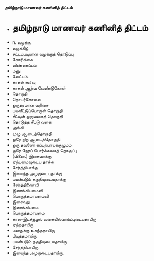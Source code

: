 **தமிழ்நாடு மாணவர் கணினித் திட்டம்**
- # தமிழ்நாடு மாணவர் கணினித் திட்டம்
- n. வழக்கு
- வழக்கீடு
- சட்டப்படியான வழக்குத் தொடுப்பு
- கோரிக்கை
- விண்ணப்பம்
- மனு
- வேட்டம்
- காதல் கூர்வு
- காதல் ஆர்வ வேண்டுகோள்
- தொகுதி
- தொடர்கோவை
- ஒருதரமான வரிசை
- பயனீட்டுப்பொருள் தொகுதி
- சீட்டின் ஒருவகைத் தொகுதி
- தொடுத்த சீட்டு  வகை
- அங்கி
- முழு ஆடைத்தொகுதி
- ஒரே நிற ஆடைத்தொகுதி
- ஒரு தவணை கப்பற்பாய்க்குழுமம்
- ஒரே நேரப் போர்க்கவசத் தொகுப்பு
- (வினை.) இசைவாக்கு
- ஏற்பமைவுடைய தாக்க
- சேர்த்தியாக்கு
- இயைந்த அழகுடையதாக்கு
- பயன்படும் தகுதியுடையதாக்கு
- சேர்த்திணைவி
- இணங்கியமைவி
- பொருத்தமாயமைவி
- இசைவுறு
- இணங்கியமை
- பொருத்தமாயமை
- கால-இடச்சூழல்  வகையில்வாய்ப்புடையதாயிரு
- ஏற்றதாயிரு
- மனதுக்கு உகந்ததாயிரு
- பிடித்தமாயிரு
- பயன்படும் தகுதியுடையதாயிரு
- சேர்த்தியாயிரு
- இயைந்த அழகுடையதாயிரு.

